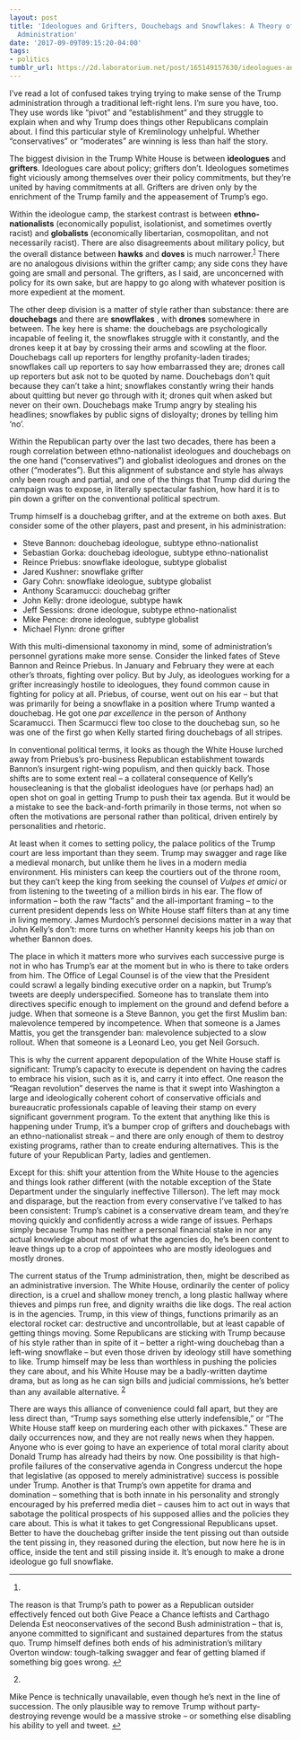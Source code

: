 ```yaml
---
layout: post
title: 'Ideologues and Grifters, Douchebags and Snowflakes: A Theory of the Trump
  Administration'
date: '2017-09-09T09:15:20-04:00'
tags:
- politics
tumblr_url: https://2d.laboratorium.net/post/165149157630/ideologues-and-grifters-douchebags-and
---
```

I’ve read a lot of confused takes trying trying to make sense of the Trump administration through a traditional left-right lens. I’m sure you have, too. They use words like “pivot” and “establishment” and they struggle to explain when and why Trump does things other Republicans complain about. I find this particular style of Kremlinology unhelpful. Whether “conservatives” or “moderates” are winning is less than half the story.

The biggest division in the Trump White House is between **ideologues** and **grifters**. Ideologues care about policy; grifters don’t. Ideologues sometimes fight viciously among themselves over their policy commitments, but they’re united by having commitments at all. Grifters are driven only by the enrichment of the Trump family and the appeasement of Trump’s ego.

Within the ideologue camp, the starkest contrast is between **ethno-nationalists** (economically populist, isolationist, and sometimes overtly racist) and **globalists** (economically libertarian, cosmopolitan, and not necessarily racist). There are also disagreements about military policy, but the overall distance between **hawks** and **doves** is much narrower.<sup id="fnref:1"><a href="#fn:1" class="footnote-ref" role="doc-noteref">1</a></sup> There are no analogous divisions within the grifter camp; any side cons they have going are small and personal. The grifters, as I said, are unconcerned with policy for its own sake, but are happy to go along with whatever position is more expedient at the moment.

The other deep division is a matter of style rather than substance: there are **douchebags** and there are **snowflakes** , with **drones** somewhere in between. The key here is shame: the douchebags are psychologically incapable of feeling it, the snowflakes struggle with it constantly, and the drones keep it at bay by crossing their arms and scowling at the floor. Douchebags call up reporters for lengthy profanity-laden tirades; snowflakes call up reporters to say how embarrassed they are; drones call up reporters but ask not to be quoted by name. Douchebags don’t quit because they can’t take a hint; snowflakes constantly wring their hands about quitting but never go through with it; drones quit when asked but never on their own. Douchebags make Trump angry by stealing his headlines; snowflakes by public signs of disloyalty; drones by telling him ‘no’.

Within the Republican party over the last two decades, there has been a rough correlation between ethno-nationalist ideologues and douchebags on the one hand (“conservatives”) and globalist ideologues and drones on the other (“moderates”). But this alignment of substance and style has always only been rough and partial, and one of the things that Trump did during the campaign was to expose, in literally spectacular fashion, how hard it is to pin down a grifter on the conventional political spectrum.

Trump himself is a douchebag grifter, and at the extreme on both axes. But consider some of the other players, past and present, in his administration:

- Steve Bannon: douchebag ideologue, subtype ethno-nationalist
- Sebastian Gorka: douchebag ideologue, subtype ethno-nationalist
- Reince Priebus: snowflake ideologue, subtype globalist
- Jared Kushner: snowflake grifter
- Gary Cohn: snowflake ideologue, subtype globalist
- Anthony Scaramucci: douchebag grifter
- John Kelly: drone ideologue, subtype hawk
- Jeff Sessions: drone ideologue, subtype ethno-nationalist
- Mike Pence: drone ideologue, subtype globalist
- Michael Flynn: drone grifter

With this multi-dimensional taxonomy in mind, some of administration’s personnel gyrations make more sense. Consider the linked fates of Steve Bannon and Reince Priebus. In January and February they were at each other’s throats, fighting over policy. But by July, as ideologues working for a grifter increasingly hostile to ideologues, they found common cause in fighting for policy at all. Priebus, of course, went out on his ear – but that was primarily for being a snowflake in a position where Trump wanted a douchebag. He got one _par excellence_ in the person of Anthony Scaramucci. Then Scarmucci flew too close to the douchebag sun, so he was one of the first go when Kelly started firing douchebags of all stripes.

In conventional political terms, it looks as though the White House lurched away from Priebus’s pro-business Republican establishment towards Bannon’s insurgent right-wing populism, and then quickly back. Those shifts are to some extent real – a collateral consequence of Kelly’s housecleaning is that the globalist ideologues have (or perhaps had) an open shot on goal in getting Trump to push their tax agenda. But it would be a mistake to see the back-and-forth primarily in those terms, not when so often the motivations are personal rather than political, driven entirely by personalities and rhetoric.

At least when it comes to setting policy, the palace politics of the Trump court are less important than they seem. Trump may swagger and rage like a medieval monarch, but unlike them he lives in a modern media environment. His ministers can keep the courtiers out of the throne room, but they can’t keep the king from seeking the counsel of _Vulpes et amici_ or from listening to the tweeting of a million birds in his ear. The flow of information – both the raw “facts” and the all-important framing – to the current president depends less on White House staff filters than at any time in living memory. James Murdoch’s personnel decisions matter in a way that John Kelly’s don’t: more turns on whether Hannity keeps his job than on whether Bannon does.

The place in which it matters more who survives each successive purge is not in who has Trump’s ear at the moment but in who is there to take orders from him. The Office of Legal Counsel is of the view that the President could scrawl a legally binding executive order on a napkin, but Trump’s tweets are deeply underspecified. Someone has to translate them into directives specific enough to implement on the ground and defend before a judge. When that someone is a Steve Bannon, you get the first Muslim ban: malevolence tempered by incompetence. When that someone is a James Mattis, you get the transgender ban: malevolence subjected to a slow rollout. When that someone is a Leonard Leo, you get Neil Gorsuch.

This is why the current apparent depopulation of the White House staff is significant: Trump’s capacity to execute is dependent on having the cadres to embrace his vision, such as it is, and carry it into effect. One reason the “Reagan revolution” deserves the name is that it swept into Washington a large and ideologically coherent cohort of conservative officials and bureaucratic professionals capable of leaving their stamp on every significant government program. To the extent that anything like this is happening under Trump, it’s a bumper crop of grifters and douchebags with an ethno-nationalist streak – and there are only enough of them to destroy existing programs, rather than to create enduring alternatives. This is the future of your Republican Party, ladies and gentlemen.

Except for this: shift your attention from the White House to the agencies and things look rather different (with the notable exception of the State Department under the singularly ineffective Tillerson). The left may mock and disparage, but the reaction from every conservative I’ve talked to has been consistent: Trump’s cabinet is a conservative dream team, and they’re moving quickly and confidently across a wide range of issues. Perhaps simply because Trump has neither a personal financial stake in nor any actual knowledge about most of what the agencies do, he’s been content to leave things up to a crop of appointees who are mostly ideologues and mostly drones.

The current status of the Trump administration, then, might be described as an administrative inversion. The White House, ordinarily the center of policy direction, is a cruel and shallow money trench, a long plastic hallway where thieves and pimps run free, and dignity wraiths die like dogs. The real action is in the agencies. Trump, in this view of things, functions primarily as an electoral rocket car: destructive and uncontrollable, but at least capable of getting things moving. Some Republicans are sticking with Trump because of his style rather than in spite of it – better a right-wing douchebag than a left-wing snowflake – but even those driven by ideology still have something to like. Trump himself may be less than worthless in pushing the policies they care about, and his White House may be a badly-written daytime drama, but as long as he can sign bills and judicial commissions, he’s better than any available alternative. <sup id="fnref:2"><a href="#fn:2" class="footnote-ref" role="doc-noteref">2</a></sup>

There are ways this alliance of convenience could fall apart, but they are less direct than, “Trump says something else utterly indefensible,” or “The White House staff keep on murdering each other with pickaxes.” These are daily occurrences now, and they are not really news when they happen. Anyone who is ever going to have an experience of total moral clarity about Donald Trump has already had theirs by now. One possibility is that high-profile failures of the conservative agenda in Congress undercut the hope that legislative (as opposed to merely administrative) success is possible under Trump. Another is that Trump’s own appetite for drama and domination – something that is both innate in his personality and strongly encouraged by his preferred media diet – causes him to act out in ways that sabotage the political prospects of his supposed allies and the policies they care about. This is what it takes to get Congressional Republicans upset. Better to have the douchebag grifter inside the tent pissing out than outside the tent pissing in, they reasoned during the election, but now here he is in office, inside the tent and still pissing inside it. It’s enough to make a drone ideologue go full snowflake.

* * *

1. 

The reason is that Trump’s path to power as a Republican outsider effectively fenced out both Give Peace a Chance leftists and Carthago Delenda Est neoconservatives of the second Bush administration – that is, anyone committed to significant and sustained departures from the status quo. Trump himself defines both ends of his administration’s military Overton window: tough-talking swagger and fear of getting blamed if something big goes wrong.&nbsp;[↩︎](#fnref:1)

2. 

Mike Pence is technically unavailable, even though he’s next in the line of succession. The only plausible way to remove Trump without party-destroying revenge would be a massive stroke – or something else disabling his ability to yell and tweet.&nbsp;[↩︎](#fnref:2)


